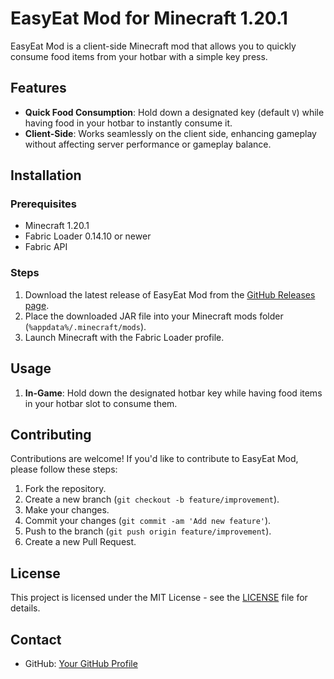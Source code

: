 # EasyEat Mod for Minecraft 1.20.1

EasyEat Mod is a client-side Minecraft mod that allows you to quickly consume food items from your hotbar with a simple key press.

## Features

- **Quick Food Consumption**: Hold down a designated key (default `V`) while having food in your hotbar to instantly consume it.
- **Client-Side**: Works seamlessly on the client side, enhancing gameplay without affecting server performance or gameplay balance.

## Installation

### Prerequisites

- Minecraft 1.20.1
- Fabric Loader 0.14.10 or newer
- Fabric API

### Steps

1. Download the latest release of EasyEat Mod from the [GitHub Releases page](https://github.com/scarifyFX/EasyEatMod/releases).
2. Place the downloaded JAR file into your Minecraft mods folder (`%appdata%/.minecraft/mods`).
3. Launch Minecraft with the Fabric Loader profile.

## Usage

1. **In-Game**: Hold down the designated hotbar key while having food items in your hotbar slot to consume them.

## Contributing

Contributions are welcome! If you'd like to contribute to EasyEat Mod, please follow these steps:

1. Fork the repository.
2. Create a new branch (`git checkout -b feature/improvement`).
3. Make your changes.
4. Commit your changes (`git commit -am 'Add new feature'`).
5. Push to the branch (`git push origin feature/improvement`).
6. Create a new Pull Request.

## License

This project is licensed under the MIT License - see the [LICENSE](LICENSE) file for details.

## Contact

- GitHub: [Your GitHub Profile](https://github.com/yourusername)

